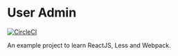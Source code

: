 # User Admin
[![CircleCI](https://circleci.com/gh/enbock/UserAdmin.svg?style=svg)](https://circleci.com/gh/enbock/UserAdmin)

An example project to learn  ReactJS, Less and Webpack.